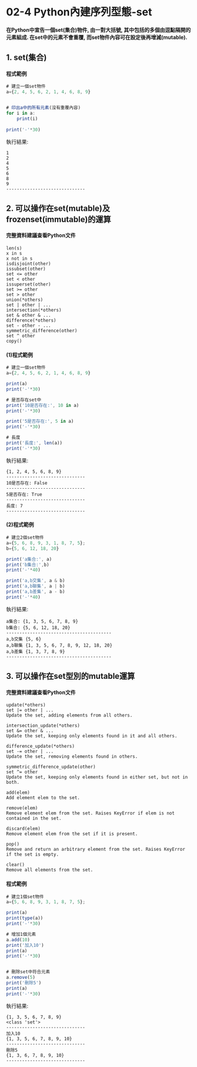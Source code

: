 # 02-4 Python內建序列型態-set

#### 在Python中宣告一個set(集合)物件, 由一對大括號, 其中包括的多個由逗點隔開的元素組成. 在set中的元素不會重覆, 而set物件內容可在設定後再增減(mutable). 


## 1. set(集合)

#### 程式範例
```javascript
# 建立一個set物件
a={2, 4, 5, 6, 2, 1, 4, 6, 8, 9}


# 印出a中的所有元素(沒有重覆內容)
for i in a:
    print(i)
    
print('-'*30)    
```

執行結果:
```
1
2
4
5
6
8
9
------------------------------
```


## 2. 可以操作在set(mutable)及frozenset(immutable)的運算

#### 完整資料建議查看Python文件
```
len(s)
x in s
x not in s
isdisjoint(other)
issubset(other)
set <= other
set < other
issuperset(other)
set >= other
set > other
union(*others)
set | other | ...
intersection(*others)
set & other & ...
difference(*others)
set - other - ...
symmetric_difference(other)
set ^ other
copy()
```

#### (1)程式範例
```javascript
# 建立一個set物件
a={2, 4, 5, 6, 2, 1, 4, 6, 8, 9}

print(a)
print('-'*30)

# 是否存在set中
print('10是否存在:', 10 in a)
print('-'*30) 

print('5是否存在:', 5 in a)
print('-'*30) 

# 長度
print('長度:', len(a))
print('-'*30) 
```

執行結果:
```
{1, 2, 4, 5, 6, 8, 9}
------------------------------
10是否存在: False
------------------------------
5是否存在: True
------------------------------
長度: 7
------------------------------
```



#### (2)程式範例
```javascript
# 建立2個set物件
a={5, 6, 8, 9, 3, 1, 8, 7, 5};
b={5, 6, 12, 18, 20}

print('a集合:', a)
print('b集合:',b)
print('-'*40)

print('a,b交集', a & b)
print('a,b聯集', a | b)
print('a,b差集', a - b)
print('-'*40)
```

執行結果:
```
a集合: {1, 3, 5, 6, 7, 8, 9}
b集合: {5, 6, 12, 18, 20}
----------------------------------------
a,b交集 {5, 6}
a,b聯集 {1, 3, 5, 6, 7, 8, 9, 12, 18, 20}
a,b差集 {1, 3, 7, 8, 9}
----------------------------------------
```



## 3. 可以操作在set型別的mutable運算

#### 完整資料建議查看Python文件
```
update(*others)
set |= other | ...
Update the set, adding elements from all others.

intersection_update(*others)
set &= other & ...
Update the set, keeping only elements found in it and all others.

difference_update(*others)
set -= other | ...
Update the set, removing elements found in others.

symmetric_difference_update(other)
set ^= other
Update the set, keeping only elements found in either set, but not in both.

add(elem)
Add element elem to the set.

remove(elem)
Remove element elem from the set. Raises KeyError if elem is not contained in the set.

discard(elem)
Remove element elem from the set if it is present.

pop()
Remove and return an arbitrary element from the set. Raises KeyError if the set is empty.

clear()
Remove all elements from the set.
```


#### 程式範例
```javascript
# 建立1個set物件
a={5, 6, 8, 9, 3, 1, 8, 7, 5};

print(a)
print(type(a))
print('-'*30)

# 增加1個元素
a.add(10)
print('加入10')
print(a)
print('-'*30)


# 刪除set中符合元素
a.remove(5)
print('刪除5')
print(a)
print('-'*30)
```

執行結果:
```
{1, 3, 5, 6, 7, 8, 9}
<class 'set'>
------------------------------
加入10
{1, 3, 5, 6, 7, 8, 9, 10}
------------------------------
刪除5
{1, 3, 6, 7, 8, 9, 10}
------------------------------
```
